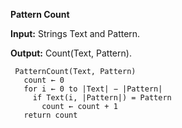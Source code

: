 **Pattern Count**

**Input:** Strings Text and Pattern.
     
**Output:** Count(Text, Pattern).
     

     PatternCount(Text, Pattern)
       count ← 0
       for i ← 0 to |Text| − |Pattern|
         if Text(i, |Pattern|) = Pattern
           count ← count + 1
       return count
